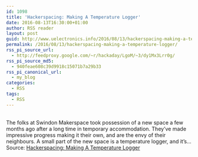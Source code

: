 ```yaml
---
id: 1098
title: 'Hackerspacing: Making A Temperature Logger'
date: 2016-08-13T16:30:00+01:00
author: RSS reader
layout: post
guid: http://www.uelectronics.info/2016/08/13/hackerspacing-making-a-temperature-logger/
permalink: /2016/08/13/hackerspacing-making-a-temperature-logger/
rss_pi_source_url:
  - http://feedproxy.google.com/~r/hackaday/LgoM/~3/dy1Mx3Lrr0g/
rss_pi_source_md5:
  - 940feae608c39d9918c15071b7a29b33
rss_pi_canonical_url:
  - my_blog
categories:
  - RSS
tags:
  - RSS
---
```

&#013;  
The folks at Swindon Makerspace took possession of a new space a few months ago after a long time in temporary accommodation. They’ve made impressive progress making it their own, and are the envy of their neighbours. A small part of the new space is a temperature logger, and it’s…&#013;  
Source: <a href="http://feedproxy.google.com/~r/hackaday/LgoM/~3/dy1Mx3Lrr0g/" target="_blank">Hackerspacing: Making A Temperature Logger</a>